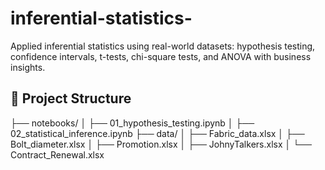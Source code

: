 # inferential-statistics-
Applied inferential statistics using real-world datasets: hypothesis testing, confidence intervals, t-tests, chi-square tests, and ANOVA with business insights.
## 📂 Project Structure
├── notebooks/
│ ├── 01_hypothesis_testing.ipynb
│ ├── 02_statistical_inference.ipynb
├── data/
│ ├── Fabric_data.xlsx
│ ├── Bolt_diameter.xlsx
│ ├── Promotion.xlsx
│ ├── JohnyTalkers.xlsx
│ └── Contract_Renewal.xlsx
